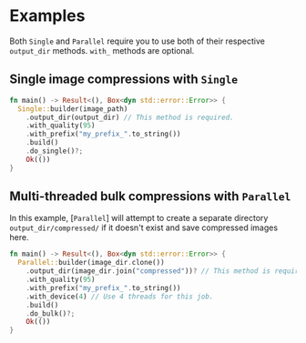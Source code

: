 # Examples
Both `Single` and `Parallel` require you to use both of their respective `output_dir` methods. `with_` methods are optional.

## Single image compressions with `Single`
```rust
fn main() -> Result<(), Box<dyn std::error::Error>> {
  Single::builder(image_path)
    .output_dir(output_dir) // This method is required.
    .with_quality(95)
    .with_prefix("my_prefix_".to_string())
    .build()
    .do_single()?;
    Ok(())
}
```
## Multi-threaded bulk compressions with `Parallel`
In this example, [`Parallel`] will attempt to create a separate directory `output_dir/compressed/` if it doesn't exist and save compressed images here.
```rust
fn main() -> Result<(), Box<dyn std::error::Error>> {
  Parallel::builder(image_dir.clone())
    .output_dir(image_dir.join("compressed"))? // This method is required.
    .with_quality(95)
    .with_prefix("my_prefix_".to_string())
    .with_device(4) // Use 4 threads for this job.
    .build()
    .do_bulk()?;
    Ok(())
}
```
